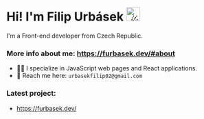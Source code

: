 # Hi! I'm Filip Urbásek <picture><source srcset="https://fonts.gstatic.com/s/e/notoemoji/latest/2604_fe0f/512.webp" type="image/webp"><img src="https://fonts.gstatic.com/s/e/notoemoji/latest/2604_fe0f/512.gif" alt="☄" width="32" height="32"></picture>

I'm a Front-end developer from Czech Republic.

### More info about me: https://furbasek.dev/#about

- 🧑‍💻 I specialize in JavaScript web pages and React applications.
- 💌 Reach me here: `urbasekfilip02@gmail.com`

### Latest project:
- https://furbasek.dev/
